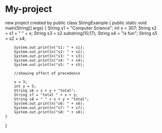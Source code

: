 # My-project
new project created by 
public class StringExample
{	public static void main(String[] args)
	{	String s1 = "Computer Science";
		int x = 307;
		String s2 = s1 + " " + x;
		String s3 = s2.substring(10,17);
		String s4 = "is fun";
		String s5 = s2 + s4;
		
		System.out.println("s1: " + s1);
		System.out.println("s2: " + s2);
		System.out.println("s3: " + s3);
		System.out.println("s4: " + s4);
		System.out.println("s5: " + s5);
		
		//showing effect of precedence
		
		x = 3;
		int y = 5;
		String s6 = x + y + "total";
		String s7 = "total " + x + y;
		String s8 = " " + x + y + "total";
		System.out.println("s6: " + s6);
		System.out.println("s7: " + s7);
		System.out.println("s8: " + s8);
	}
}
